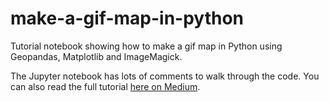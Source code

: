 # make-a-gif-map-in-python
Tutorial notebook showing how to make a gif map in Python using Geopandas, Matplotlib and ImageMagick.

The Jupyter notebook has lots of comments to walk through the code. You can also read the full tutorial <a href="https://medium.com/@bendoesdata/how-to-make-a-gif-map-using-python-geopandas-and-matplotlib-cd8827cefbc8">here on Medium</a>.
